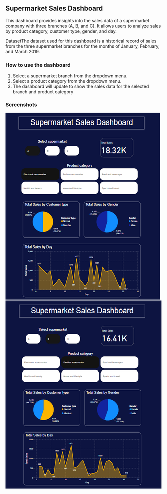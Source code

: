  
## Supermarket Sales Dashboard

This dashboard provides insights into the sales data of a supermarket company with three branches (A, B, and C). It allows users to analyze sales by product category, customer type, gender, and day.

DatasetThe dataset used for this dashboard is a historical record of sales from the three supermarket branches for the months of January, February, and March 2019.

### How to use the dashboard

1. Select a supermarket branch from the dropdown menu.
2. Select a product category from the dropdown menu.
3. The dashboard will update to show the sales data for the selected branch and product category 

### Screenshots

![Dashboard screenshot 1](https://github.com/ZakariaeBAHARI/supermarket-sales-dashboard/blob/main/screenshots/1.png)
![Dashboard screenshot 2](https://github.com/ZakariaeBAHARI/supermarket-sales-dashboard/blob/main/screenshots/2.png)

